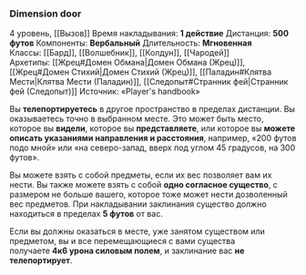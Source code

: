 ### Dimension door
4 уровень, [[Вызов]]
Время накладывания: **1 действие**
Дистанция: **500 футов**
Компоненты: **Вербальный**
Длительность: **Мгновенная**
Классы: [[Бард]], [[Волшебник]], [[Колдун]], [[Чародей]]
Архетипы: [[Жрец#Домен Обмана|Домен Обмана (Жрец)]], [[Жрец#Домен Стихий|Домен Стихий (Жрец)]], [[Паладин#Клятва Мести|Клятва Мести (Паладин)]], [[Следопыт#Странник фей|Странник фей (Следопыт)]]
Источник: «Player's handbook»

Вы **телепортируетесь** в другое пространство в пределах дистанции. Вы оказываетесь точно в выбранном месте. Это может быть место, которое вы **видели**, которое вы **представляете**, или которое вы **можете описать указаниями направления и расстояния**, например, «200 футов подо мной» или «на северо-запад, вверх под углом 45 градусов, на 300 футов».

Вы можете взять с собой предметы, если их вес позволяет вам их нести. Вы также можете взять с собой **одно согласное существо**, с размером не больше вашего, которое тоже может нести дозволенный вес предметов. При накладывании заклинания существо должно находиться в пределах **5 футов** от вас.

Если вы должны оказаться в месте, уже занятом существом или предметом, вы и все перемещающиеся с вами существа получаете **4к6 урона силовым полем**, и заклинание вас **не телепортирует**.
